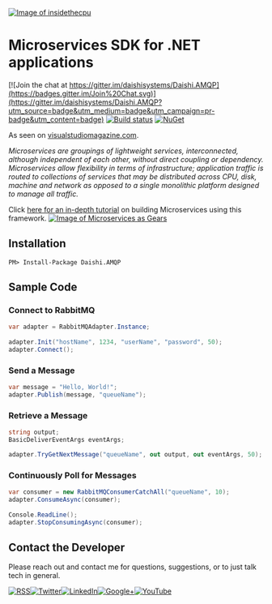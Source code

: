 <a href="http://insidethecpu.com/2015/05/22/microservices-with-c-and-rabbitmq/">![Image of insidethecpu](https://dl.dropboxusercontent.com/u/26042707/Daishi%20Systems%20Icon%20with%20Text%20%28really%20tiny%20with%20photo%29.png)</a>
# Microservices SDK for .NET applications
[![Join the chat at https://gitter.im/daishisystems/Daishi.AMQP](https://badges.gitter.im/Join%20Chat.svg)](https://gitter.im/daishisystems/Daishi.AMQP?utm_source=badge&utm_medium=badge&utm_campaign=pr-badge&utm_content=badge)
[![Build status](https://ci.appveyor.com/api/projects/status/ly3h4f406u5332n3?svg=true)](https://ci.appveyor.com/project/daishisystems/daishi-amqp)
[![NuGet](https://img.shields.io/badge/nuget-v1.0.0-blue.svg)](https://www.nuget.org/packages/Daishi.AMQP)

As seen on <a href="https://visualstudiomagazine.com/articles/2015/09/30/microservices-csharp.aspx">visualstudiomagazine.com</a>.

*Microservices are groupings of lightweight services, interconnected, although independent of each other, without direct coupling or dependency. Microservices allow flexibility in terms of infrastructure; application traffic is routed to collections of services that may be distributed across CPU, disk, machine and network as opposed to a single monolithic platform designed to manage all traffic.*

Click <a href="http://insidethecpu.com/2015/05/22/microservices-with-c-and-rabbitmq/">here for an in-depth tutorial</a> on building Microservices using this framework.
<a href="http://insidethecpu.com/2015/05/22/microservices-with-c-and-rabbitmq/">![Image of Microservices as Gears](https://dl.dropboxusercontent.com/u/26042707/daishi.amqp.jpg)</a>
## Installation
```
PM> Install-Package Daishi.AMQP
```
## Sample Code
### Connect to RabbitMQ
```cs
var adapter = RabbitMQAdapter.Instance;
 
adapter.Init("hostName", 1234, "userName", "password", 50);
adapter.Connect();
```
### Send a Message
```cs
var message = "Hello, World!";
adapter.Publish(message, "queueName");
```
### Retrieve a Message
```cs
string output;
BasicDeliverEventArgs eventArgs;

adapter.TryGetNextMessage("queueName", out output, out eventArgs, 50);
```
### Continuously Poll for Messages
```cs
var consumer = new RabbitMQConsumerCatchAll("queueName", 10);
adapter.ConsumeAsync(consumer);
 
Console.ReadLine();
adapter.StopConsumingAsync(consumer);
```
## Contact the Developer
Please reach out and contact me for questions, suggestions, or to just talk tech in general.


<a href="http://insidethecpu.com/feed/">![RSS](https://dl.dropboxusercontent.com/u/26042707/rss.png)</a><a href="https://twitter.com/daishisystems">![Twitter](https://dl.dropboxusercontent.com/u/26042707/twitter.png)</a><a href="https://www.linkedin.com/in/daishisystems">![LinkedIn](https://dl.dropboxusercontent.com/u/26042707/linkedin.png)</a><a href="https://plus.google.com/102806071104797194504/posts">![Google+](https://dl.dropboxusercontent.com/u/26042707/g.png)</a><a href="https://www.youtube.com/user/daishisystems">![YouTube](https://dl.dropboxusercontent.com/u/26042707/youtube.png)</a>